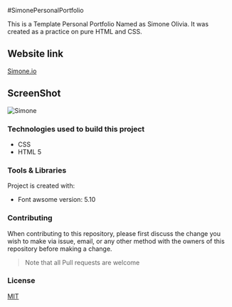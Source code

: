 #SimonePersonalPortfolio

This is a Template Personal Portfolio Named as Simone Olivia. It was created as a practice on pure HTML and CSS.

## Website link 

[Simone.io](https://raniamhelmy.github.io/SimonePersonalPortfolio/)

## ScreenShot

![Simone](https://user-images.githubusercontent.com/93358372/210290827-a4c3b953-1761-4ac1-8caa-a672f21a073e.jpg)


### Technologies used to build this project

<ul>
  <li>CSS</li>
  <li>HTML 5</li>
 </ul>
  
### Tools & Libraries  

Project is created with:

* Font awsome version: 5.10

### Contributing

When contributing to this repository, please first discuss the change you wish to make via issue, email, or any other method with the owners of this repository before making a change.

>Note that all Pull requests are welcome

### License
[MIT](https://choosealicense.com/licenses/mit/)
